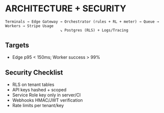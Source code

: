 # ARCHITECTURE + SECURITY

```
Terminals → Edge Gateway → Orchestrator (rules + RL + meter) → Queue → Workers → Stripe Usage
                         ↘ Postgres (RLS) + Logs/Tracing
```

## Targets
- Edge p95 < 150ms; Worker success > 99%

## Security Checklist
- RLS on tenant tables
- API keys hashed + scoped
- Service Role key only in server/CI
- Webhooks HMAC/JWT verification
- Rate limits per tenant/key
